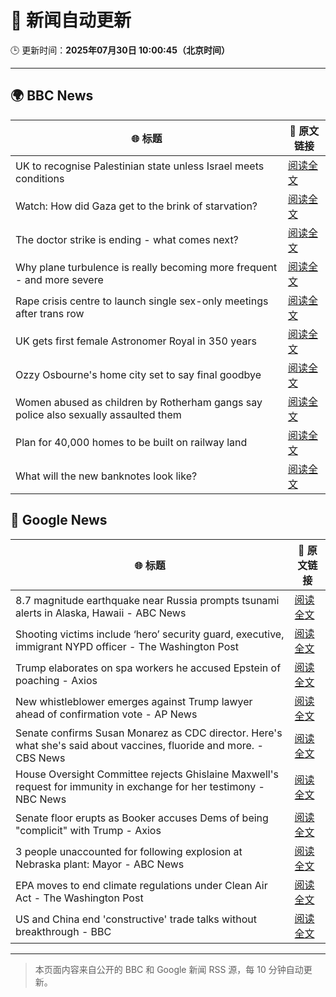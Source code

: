 # 🧠 新闻自动更新

🕒 更新时间：**2025年07月30日 10:00:45（北京时间）**

---

## 🌍 BBC News

| 🌐 标题 | 🔗 原文链接 |
|--------|-------------|
| UK to recognise Palestinian state unless Israel meets conditions | [阅读全文](https://www.bbc.com/news/articles/cpdjvn1eeplo?at_medium=RSS&at_campaign=rss) |
| Watch: How did Gaza get to the brink of starvation? | [阅读全文](https://www.bbc.com/news/videos/cjey0v4xjz9o?at_medium=RSS&at_campaign=rss) |
| The doctor strike is ending - what comes next? | [阅读全文](https://www.bbc.com/news/articles/c4glxxxj3e0o?at_medium=RSS&at_campaign=rss) |
| Why plane turbulence is really becoming more frequent - and more severe | [阅读全文](https://www.bbc.com/news/articles/ckgy7jx082ro?at_medium=RSS&at_campaign=rss) |
| Rape crisis centre to launch single sex-only meetings after trans row | [阅读全文](https://www.bbc.com/news/articles/cvgp558qkz0o?at_medium=RSS&at_campaign=rss) |
| UK gets first female Astronomer Royal in 350 years | [阅读全文](https://www.bbc.com/news/articles/c741lll88q5o?at_medium=RSS&at_campaign=rss) |
| Ozzy Osbourne's home city set to say final goodbye | [阅读全文](https://www.bbc.com/news/articles/c3v3lle5z3wo?at_medium=RSS&at_campaign=rss) |
| Women abused as children by Rotherham gangs say police also sexually assaulted them | [阅读全文](https://www.bbc.com/news/articles/cn9y0lvpyqvo?at_medium=RSS&at_campaign=rss) |
| Plan for 40,000 homes to be built on railway land | [阅读全文](https://www.bbc.com/news/articles/cgqny1jw7peo?at_medium=RSS&at_campaign=rss) |
| What will the new banknotes look like? | [阅读全文](https://www.bbc.com/news/articles/ckgy7j02xzro?at_medium=RSS&at_campaign=rss) |

## 📰 Google News

| 🌐 标题 | 🔗 原文链接 |
|--------|-------------|
| 8.7 magnitude earthquake near Russia prompts tsunami alerts in Alaska, Hawaii - ABC News | [阅读全文](https://news.google.com/rss/articles/CBMipAFBVV95cUxQTGFyZjREVHl3ZFViU1d4MFdmeC1CbDZpc3I3MFBhY0hzZ1F1RXpDalIwYk5ENXk2MEh5c2lHcjVmSGxzQVpQUlAtQnNYLWtvLWhqcDJzV0Q2UzNReW5kb2JVQmxBc3RWWS1mODAwSmhMWEFtTWl1X3M3QVppc2FlRFFVVFg2WW1IT21nRnBsMFBLdkZob3dhTG9fbDkyOFVwdExlRdIBqgFBVV95cUxObEhOMExyY3pNZldmOFdPeGtaSWlNWUY1RGhaamdVSkhHdkRGbFJ3Vm9vWHRpM1hNbEZuSmJ4NzluQ0h3eC1URy1wVDNzUDRiWDJDZG9hOUZIdW1vYlNnTFdkUm1wbXVFel8wT2hJUUtNMU1yY1AxQm9Bemd4dzF2QmxPNzFOdDJHS3pUdFBRd0txQlRTbFJBaGpTYUNwcEl5SFEyWW5QdlFVQQ?oc=5) |
| Shooting victims include ‘hero’ security guard, executive, immigrant NYPD officer - The Washington Post | [阅读全文](https://news.google.com/rss/articles/CBMijgFBVV95cUxOa3l6Y2RvNmFxS0tBZjFDcWNGRUtXNU5QMDRTVEtueU5jcnhSa2t1ZDU1cmdXWTA3QzJOcEstZm56Qml5MXA2YndBYUo1VjU5OGhKY21sSTRPZVloLURPYlhDZ09EblFYeHhrNXFKaEJRaElXOHlOdGtjc3hLVnRFeGRTdjlXbUpnbVhFV3dR?oc=5) |
| Trump elaborates on spa workers he accused Epstein of poaching - Axios | [阅读全文](https://news.google.com/rss/articles/CBMiakFVX3lxTE1TakdqVkRlRG9ja2FkQ053UmNiRGdxLXZJR042bXBpb1NFWWxhRUt0ZWw4M1BSTlRJOWlUZE5jVW9mVW95czZLRHFPdXJjclFnMXhVb01lZTNCYktrWkk4TUtMNlhmSHc2TWc?oc=5) |
| New whistleblower emerges against Trump lawyer ahead of confirmation vote - AP News | [阅读全文](https://news.google.com/rss/articles/CBMiwwFBVV95cUxQUmV5UXdVX1ZRUUdvZDhBbjNIZ2UwQjgzaE9oMGFmTlNnb3lCZEZTR3lObWotbHRoWkR3Rm5mTm9HVzlHR194RmtpeUFyRHBrbFptRDJoQm93OTNIdTVEWERrNG9zQXdHY3FZUGtvaHJtckFHUEtHczI1NVpUR2FHblhMV1V5aUE1RUh3V0NhRzNrd2o0ZnRjTmJJcTN2Ukh0LUtod3c1dkJMOXlENmdjZlRRdVFXdE4zTDY4b1M4RHlwT2M?oc=5) |
| Senate confirms Susan Monarez as CDC director. Here's what she's said about vaccines, fluoride and more. - CBS News | [阅读全文](https://news.google.com/rss/articles/CBMif0FVX3lxTE1ucVJUdlR6aTl2aVg0MUtOeWUxVXFqM09ySlNfSXZzelZlemZESkJhLXo4RG52cU5kQzQ1Y1hmVElrZTUzVW9QbDU1R1BBVXdsc3lpWTEzeHZ6UHJ6N2FTb2N3Ml9zLUtyY2gtZVNKNmtHSjZNSTRiT3p6NjdicmPSAYQBQVVfeXFMTzRpTlA1UFlLUGtlZWRFOXk2RHlfSjdlNTRpMVljcHR0RUdzTjNmV0ZFSnp1amFZUFljTGRaX1FhZmNQSm9ZVUx6VWpLRmNieVdQNlVUY2VHaElLX19QRG1Kb1pTUGlPZkNaUFFnY1FPNEI5Y2NFNzJXZEl2dXFmTDRxb3pX?oc=5) |
| House Oversight Committee rejects Ghislaine Maxwell's request for immunity in exchange for her testimony - NBC News | [阅读全文](https://news.google.com/rss/articles/CBMivwFBVV95cUxPVk9wX20zcVlxUnNueXprdks4aWpTc2NNX0NOb05IdVh2XzhhbmN2cWoyNzBZTENLM1o0X2djMUlMby1jQU4xQThDUGZrRS1QU3dLVm9JX1Zqb3djTzFpYTlpczdIYXRpaU92bTN1bE8yNGhNOEJRTEhMNVg2QzJvaDBiOWZ3M1FrNTlsaGI5RVhySzhvZnAxZkhRdi1wNWhsbXFXRVE0cWFmdF9xTE5kTXVyTTdJb250Z2V5b0lkMNIBVkFVX3lxTE1lMlNlY1FkYlE5UF9lWGRBZjhLZE5BdjBsTHR2THlHMjRzR2xhN1M3eE0zN0xCX05sbUY4QnFhQVdLMUkzTzBzQnZZMXhyZkFvWkJjdUln?oc=5) |
| Senate floor erupts as Booker accuses Dems of being "complicit" with Trump - Axios | [阅读全文](https://news.google.com/rss/articles/CBMiigFBVV95cUxPUmRYMzR3b0wtS25Sbzlsc2lsWG9fZXE1TDJKVXFfdG16bEtjWFBtMVltRk5USTJBUlpXeFYtNzdpcGtqNVJQYkVkLTFuV2pDZmIyRVVhMkhNNnpseF9zdWhwU2JicXdHb3NxRDhmcW9yeHNFdkRaZDR4VWhQaW1PTFJDQjhYVWIzTkE?oc=5) |
| 3 people unaccounted for following explosion at Nebraska plant: Mayor - ABC News | [阅读全文](https://news.google.com/rss/articles/CBMigwFBVV95cUxPQkhGam4tbmR1X3N1MHBOOUVNNmhXYjNONFdDWEU5MVZpWW9SNEhIeVphMklfOFFLbnNtS0JsUGptVEx2NmpVeEtrZVNPTVdkUDFYRHpGTFZwRWV6YndKWmQzUl8xTFl2aUN4NUxDUEYwbWdPS0FJUGtKb3FvV1hoOElQQdIBiAFBVV95cUxOS2U5bHBSR1dvZmR4Szh1ZUllTW1HMVBSRi1INFQwaG5nNVhuV1BNQU15ejZUTVE4VTFvQVowUjdtVGpwR3dOaEh0ejZUVzVXeUtBSUFDX0NhV0NRd2tXa3BWd1lJbnh6NHZUYVFEQ09YWTExZFFyWWU1TEFYNm9JM2RTd2s4T3px?oc=5) |
| EPA moves to end climate regulations under Clean Air Act - The Washington Post | [阅读全文](https://news.google.com/rss/articles/CBMiowFBVV95cUxPUVp6WG8ySGVUVWZJeExHR3hQNS1hUEw4a2FTSHI2bjVGblZoUjl3TmtHMjFVSDV4enFQdXNWOE1TSzAzU2l6dW9MUDFQM09LQ3o4aWZFN2lxejNhNjVYaFo2a1k1YlRaVFFIUFJFRGU5TF90eGZKS1BoOTVqa0N4RThTSTdCOUZVNHFQLVA3Q09faGhaRVhzNHUxRVpYU3A3R2hv?oc=5) |
| US and China end 'constructive' trade talks without breakthrough - BBC | [阅读全文](https://news.google.com/rss/articles/CBMiWkFVX3lxTE80cmhHa0RhR1d3ZmdjR1hFdTFTMmpiTWdHa0YtRXZQQVlFU2tzOW90aW1Sa21adklQczQ5bll4cENDT3BUQkRMNE9rTVV6Z3EtWTV6ZGZVZWtjd9IBX0FVX3lxTE1HbFZ1TWh6RVA2ekJGRFNoWXR4bnc4TzdneFk5WlBKYXZ5ek9pS25lTmwzdDN4QkVYdTJ5aUpDYmo4TWdGNG9lYzZSSm5xejJ5VzJaSGtONmVsOEI0R09n?oc=5) |

---
> 本页面内容来自公开的 BBC 和 Google 新闻 RSS 源，每 10 分钟自动更新。